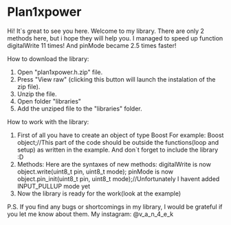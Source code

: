 # Plan1xpower
Hi! It`s great to see you here.
  Welcome to my library.
  There are only 2 methods here, but i hope they will help you.
  I managed to speed up function digitalWrite 11 times!
  And pinMode became 2.5 times faster!

How to download the library: 
1) Open "plan1xpower.h.zip" file.
2) Press "View raw" (clicking this button will launch the instalation of the zip file).
3) Unzip the file.
4) Open folder "libraries"
5) Add the unziped file to the "libraries" folder.

How to work with the library:
1) First of all you have to create an object of type Boost
For example:
Boost object;//This part of the code should be outside the functions(loop and setup) as written in the example.
And don`t forget to include the library :D
2) Methods:
Here are the syntaxes of new methods:
digitalWrite is now object.write(uint8_t pin, uint8_t mode);
pinMode is now object.pin_init(uint8_t pin, uint8_t mode);//Unfortunately I havent added INPUT_PULLUP mode yet
4) Now the library is ready for the work(look at the example)

P.S. If you find any bugs or shortcomings in my library, I would be grateful if you let me know about them.
My instagram: @v_a_n_4_e_k
